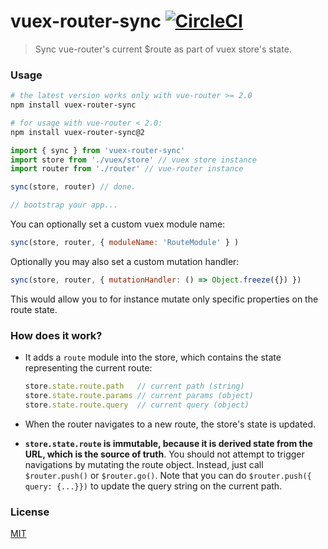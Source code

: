 # vuex-router-sync [![CircleCI](https://circleci.com/gh/vuejs/vuex-router-sync.svg?style=svg)](https://circleci.com/gh/vuejs/vuex-router-sync)

> Sync vue-router's current $route as part of vuex store's state.

### Usage

``` bash
# the latest version works only with vue-router >= 2.0
npm install vuex-router-sync

# for usage with vue-router < 2.0:
npm install vuex-router-sync@2
```

``` js
import { sync } from 'vuex-router-sync'
import store from './vuex/store' // vuex store instance
import router from './router' // vue-router instance

sync(store, router) // done.

// bootstrap your app...
```

You can optionally set a custom vuex module name:

```js
sync(store, router, { moduleName: 'RouteModule' } )
```

Optionally you may also set a custom mutation handler:

```js
sync(store, router, { mutationHandler: () => Object.freeze({}) })
```

This would allow you to for instance mutate only specific properties
on the route state.

### How does it work?

- It adds a `route` module into the store, which contains the state representing the current route:

  ``` js
  store.state.route.path   // current path (string)
  store.state.route.params // current params (object)
  store.state.route.query  // current query (object)
  ```

- When the router navigates to a new route, the store's state is updated.

- **`store.state.route` is immutable, because it is derived state from the URL, which is the source of truth**. You should not attempt to trigger navigations by mutating the route object. Instead, just call `$router.push()` or `$router.go()`. Note that you can do `$router.push({ query: {...}})` to update the query string on the current path.

### License

[MIT](http://opensource.org/licenses/MIT)

